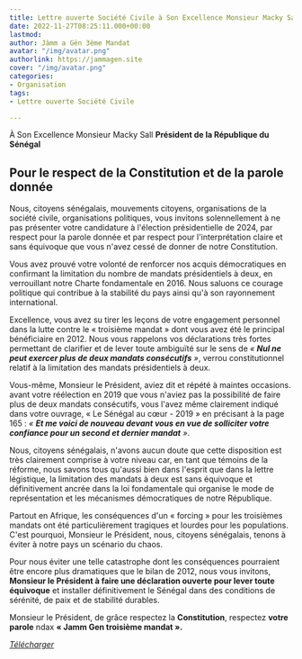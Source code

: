 ```yaml
---
title: Lettre ouverte Société Civile à Son Excellence Monsieur Macky Sall
date: 2022-11-27T08:25:11.000+00:00
lastmod: 
author: Jàmm a Gën 3ème Mandat
avatar: "/img/avatar.png"
authorlink: https://jammagen.site
cover: "/img/avatar.png"
categories:
- Organisation
tags:
- Lettre ouverte Société Civile

---
```

À Son Excellence Monsieur Macky Sall
**Président de la République du Sénégal**

## Pour le respect de la Constitution et de la parole donnée

Nous, citoyens sénégalais, mouvements citoyens, organisations de la société civile, organisations politiques, vous invitons solennellement à ne pas présenter votre candidature à l'élection présidentielle de 2024, par respect pour la parole donnée et par respect pour l'interprétation claire et sans équivoque que vous n'avez cessé de donner de notre Constitution.

Vous avez prouvé votre volonté de renforcer nos acquis démocratiques en confirmant la limitation du nombre de mandats présidentiels à deux, en verrouillant notre Charte fondamentale en 2016. Nous saluons ce courage politique qui contribue à la stabilité du pays ainsi qu'à son rayonnement international.

Excellence, vous avez su tirer les leçons de votre engagement personnel dans la lutte contre le « troisième mandat » dont vous avez été le principal bénéficiaire en 2012. Nous vous rappelons vos déclarations très fortes permettant de clarifier et de lever toute ambiguïté sur le sens de _« **Nul ne peut exercer plus de deux mandats consécutifs** »_, verrou constitutionnel relatif à la limitation des mandats présidentiels à deux.

Vous-même, Monsieur le Président, aviez dit et répété à maintes occasions. avant votre réélection en 2019 que vous n'aviez pas la possibilité de faire plus de deux mandats consécutifs, vous l'avez même clairement indiqué dans votre ouvrage, « Le Sénégal au cœur - 2019 » en précisant à la page 165 : _« **Et me voici de nouveau devant vous en vue de solliciter votre confiance pour un second et dernier mandat** »_.

Nous, citoyens sénégalais, n'avons aucun doute que cette disposition est très clairement comprise à votre niveau car, en tant que témoins de la réforme, nous savons tous qu'aussi bien dans l'esprit que dans la lettre légistique, la limitation des mandats à deux est sans équivoque et définitivement ancrée dans la loi fondamentale qui organise le mode de représentation et les mécanismes démocratiques de notre République.

Partout en Afrique, les conséquences d'un « forcing » pour les troisièmes mandats ont été particulièrement tragiques et lourdes pour les populations. C'est pourquoi, Monsieur le Président, nous, citoyens sénégalais, tenons à éviter à notre pays un scénario du chaos.

Pour nous éviter une telle catastrophe dont les conséquences pourraient être encore plus dramatiques que le bilan de 2012, nous vous invitons, **Monsieur le Président à faire une déclaration ouverte pour lever toute équivoque** et installer définitivement le Sénégal dans des conditions de sérénité, de paix et de stabilité durables.

Monsieur le Président, de grâce respectez la **Constitution**, respectez **votre parole** ndax **« Jamm Gen troisième mandat ».**

[_Télécharger_](https://update.africtivistes.org/wp-content/uploads/2023/01/Lettre-ouverte-Societe-Civile-a-Son-Excellence-Monsieur-Macky-Sall.docx-2.pdf "Lettre-ouverte-Societe-Civile-a-Son-Excellence-Monsieur-Macky-Sall")